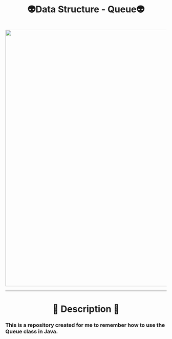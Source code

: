 <h1 align="center">
  👽Data Structure - Queue👽  
  </h1>
  
  
  
<p align="center" width="100%">
  
  <br>
  <img width="800" align="center" src="https://i.pinimg.com/originals/e4/e1/16/e4e11649ebd8e4acc7a0700d99cb90c9.gif"/>

</p>

***

<h1 align="center">
  🌳 Description 🌳
</h1>
  
  <h3>
    This is a repository created for me to remember how to use the Queue class in Java.
  </h3>
  
  </p>

